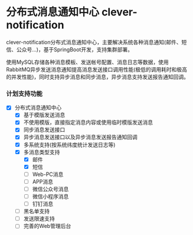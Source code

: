 # 分布式消息通知中心 clever-notification

clever-notification分布式消息通知中心，主要解决系统各种消息通知(邮件、短信、公众号...)，基于SpringBoot开发，支持集群部署。

使用MySQL存储各种消息模板、发送帐号配置、消息日志等数据，使用RabbitMQ异步发送消息通知提高消息发送接口调用性能(极低的调用耗时和极高的并发性能)，同时支持异步消息和同步消息，异步消息支持发送报告通知回调。

### 计划支持功能

- [x] 分布式消息通知中心
    - [x] 基于模版发送消息
    - [x] 不使用模版，直接指定消息内容或使用临时模版发送消息
    - [x] 同步消息发送接口
    - [x] 异步消息发送接口以及异步消息发送报告通知回调
    - [x] 多系统支持(按系统纬度统计发送日志等)
    - [x] 多消息类型支持
        - [x] 邮件
        - [x] 短信
        - [ ] Web-PC消息
        - [ ] APP消息
        - [ ] 微信公众号消息
        - [ ] 微信小程序消息
        - [ ] 钉钉消息
    - [ ] 黑名单支持
    - [ ] 发送限速支持
    - [ ] 完善的Web管理后台